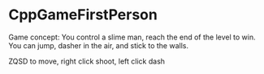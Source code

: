 # CppGameFirstPerson
Game concept:
You control a slime man, reach the end of the level to win.
You can jump, dasher in the air, and stick to the walls.

ZQSD to move, right click shoot, left click dash
